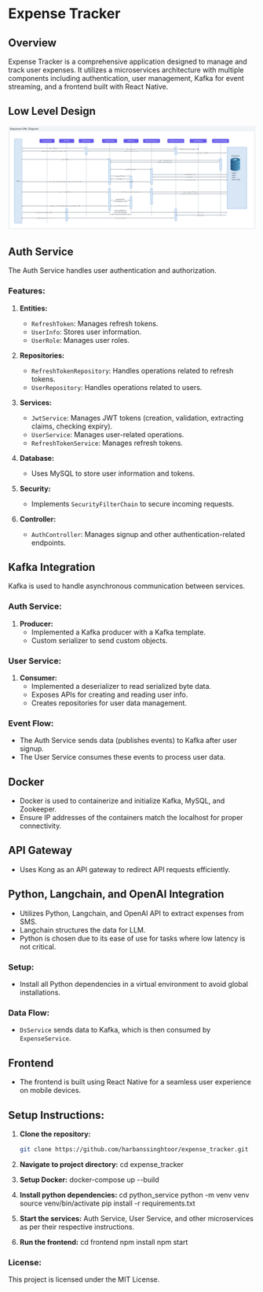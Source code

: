 # Expense Tracker

## Overview
Expense Tracker is a comprehensive application designed to manage and track user expenses. It utilizes a microservices architecture with multiple components including authentication, user management, Kafka for event streaming, and a frontend built with React Native. 

## Low Level Design
![Expense Tracker LLD](./Screenshots/LLD.png)



## Auth Service
The Auth Service handles user authentication and authorization.

### Features:
1. **Entities:**
   - `RefreshToken`: Manages refresh tokens.
   - `UserInfo`: Stores user information.
   - `UserRole`: Manages user roles.

2. **Repositories:**
   - `RefreshTokenRepository`: Handles operations related to refresh tokens.
   - `UserRepository`: Handles operations related to users.

3. **Services:**
   - `JwtService`: Manages JWT tokens (creation, validation, extracting claims, checking expiry).
   - `UserService`: Manages user-related operations.
   - `RefreshTokenService`: Manages refresh tokens.

4. **Database:**
   - Uses MySQL to store user information and tokens.

5. **Security:**
   - Implements `SecurityFilterChain` to secure incoming requests.

6. **Controller:**
   - `AuthController`: Manages signup and other authentication-related endpoints.

## Kafka Integration
Kafka is used to handle asynchronous communication between services.

### Auth Service:
1. **Producer:**
   - Implemented a Kafka producer with a Kafka template.
   - Custom serializer to send custom objects.

### User Service:
1. **Consumer:**
   - Implemented a deserializer to read serialized byte data.
   - Exposes APIs for creating and reading user info.
   - Creates repositories for user data management.

### Event Flow:
- The Auth Service sends data (publishes events) to Kafka after user signup.
- The User Service consumes these events to process user data.


## Docker
- Docker is used to containerize and initialize Kafka, MySQL, and Zookeeper.
- Ensure IP addresses of the containers match the localhost for proper connectivity.

## API Gateway
- Uses Kong as an API gateway to redirect API requests efficiently.

## Python, Langchain, and OpenAI Integration
- Utilizes Python, Langchain, and OpenAI API to extract expenses from SMS.
- Langchain structures the data for LLM.
- Python is chosen due to its ease of use for tasks where low latency is not critical.

### Setup:
- Install all Python dependencies in a virtual environment to avoid global installations.

### Data Flow:
- `DsService` sends data to Kafka, which is then consumed by `ExpenseService`.

## Frontend
- The frontend is built using React Native for a seamless user experience on mobile devices.

## Setup Instructions:
1. **Clone the repository:**
   ```bash
   git clone https://github.com/harbanssinghtoor/expense_tracker.git

2. **Navigate to project directory:**
   cd expense_tracker

3. **Setup Docker:**
   docker-compose up --build

4. **Install python dependencies:**
   cd python_service
   python -m venv venv
   source venv/bin/activate
   pip install -r requirements.txt

5. **Start the services:**
   Auth Service, User Service, and other microservices as per their respective instructions.

6. **Run the frontend:**
   cd frontend
   npm install
   npm start

### License:
This project is licensed under the MIT License.







   

